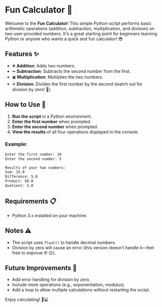 # Fun Calculator 🎉

Welcome to the **Fun Calculator**! This simple Python script performs basic arithmetic operations (addition, subtraction, multiplication, and division) on two user-provided numbers. It's a great starting point for beginners learning Python or anyone who wants a quick and fun calculator! 😎

## Features ✨
- ➕ **Addition**: Adds two numbers.
- ➖ **Subtraction**: Subtracts the second number from the first.
- ✖️ **Multiplication**: Multiplies the two numbers.
- ➗ **Division**: Divides the first number by the second (watch out for division by zero! 🚨).

## How to Use 🚀
1. **Run the script** in a Python environment.
2. **Enter the first number** when prompted.
3. **Enter the second number** when prompted.
4. **View the results** of all four operations displayed in the console.

### Example:
```bash
Enter the first number: 10
Enter the second number: 5

Results of your two numbers:
Sum: 15.0
Difference: 5.0
Product: 50.0
Quotient: 2.0
```

## Requirements 📋
- Python 3.x installed on your machine.

## Notes ⚠️
- The script uses `float()` to handle decimal numbers.
- Division by zero will cause an error (this version doesn't handle it—feel free to improve it! 😉).

## Future Improvements 🔧
- Add error handling for division by zero.
- Include more operations (e.g., exponentiation, modulus).
- Add a loop to allow multiple calculations without restarting the script.

Enjoy calculating! 🎉💻
